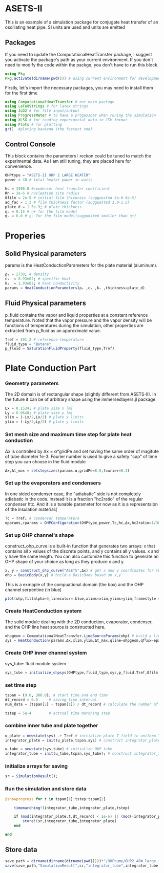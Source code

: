 # ASETS-II

This is an example of a simulation package for conjugate heat transfer of an oscillating heat pipe. SI units are used and units are emitted

## Packages
If you need to update the ComputationalHeatTransfer package, I suggest you activate the package's path as your current environment. If you don't need to modify the code within the packge, you don't have to run this block.


```julia
using Pkg
Pkg.activate(dirname(pwd())) # using current environment for development
```

Firstly, let's import the necessary packages, you may need to install them for the first time.


```julia
using ComputationalHeatTransfer # our main package
using LaTeXStrings # for latex strings
using JLD2 # for file input/output
using ProgressMeter # to have a progessbar when runing the simulation
using XLSX # for reading experimental data in CSV format
using Plots # for plotting
gr()  #ploting backend (the fastest one)
```

## Control Console

This block contains the parameters I reckon could be tuned to match the experimental data.
As I am still tuning, they are placed here for convenience.


```julia
OHPtype = "ASETS-II OHP 2 LARGE HEATER"
power = 40 # total heater power in watts

hc = 1500.0 #condenser heat transfer coefficient
Rn = 3e-6 # nucleation site radius
δfilm = 2e-5 # initial film thickness (sugguested 5e-6-5e-5)
ad_fac = 1.3 # film thickness factor (sugguested 1.0-1.5)
plate_d = 1.5e-3; # plate thickness
η₊ = 0.15 # η+ for the film model
η₋ = 0.0 # η- for the film model(sugguested smaller than η+)
```

# Properies

## Solid Physical parameters

params is the HeatConductionParameters for the plate material (aluminum).


```julia
ρₛ = 2730; # density
cₛ  = 8.93e02; # specific heat
kₛ  = 1.93e02; # heat conductivity
params = HeatConductionParameters(ρₛ ,cₛ ,kₛ ,thickness=plate_d)
```

## Fluid Physical parameters

p_fluid contains the vapor and liquid properties at a constant reference temperature. Noted that the vapor pressure and the vapor density will be functions of temperatures during the simulation, other properties are extracted from p_fluid as an approximate value.


```julia
Tref = 291.2 # reference temperature
fluid_type = "Butane"
p_fluid = SaturationFluidProperty(fluid_type,Tref)
```

# Plate Conduction Part

### Geometry parameters
The 2D domain is of rectangular shape (slightly different from ASETS-II). In the future it can be of arbitrary shape using the immersedlayers.jl package.


```julia
Lx = 0.1524; # plate size x [m]
Ly = 0.0648; # plate size y [m]
xlim = (-Lx/2,Lx/2) # plate x limits
ylim = (-Ly/2,Ly/2) # plate y limits
```

### Set mesh size and maximum time step for plate heat conduction
Δx is controlled by Δx = α*gridPe and set having the same order of magitute of tube diameter 1e-3. Fourier number is used to give a safety "cap" of time step you can choose in the fluid module


```julia
Δx,Δt_max = setstepsizes(params.α,gridPe=8.0,fourier=0.3)
```

### Set up the evaporators and condensers
In one sided condenser case, the "adiabatic" side is not completely adiabatic in the code. Instead it is a fraction "hc2ratio" of the regular condenser htc. And it is a tunable parameter for now as it is a representaion of the insulation material:)


```julia
Tc = Tref; # condenser temperature
eparams,cparams = OHPConfiguration(OHPtype,power,Tc,hc,Δx,hc2ratio=1/30);
```

### Set up OHP channel's shape
construct_ohp_curve is a built-in function that generates two arrays: x that contains all x values of the discrete points, and y contains all y values. x and y have the same length. You can also customize this function to generate an OHP shape of your choice as long as they produce x and y.


```julia
x, y = construct_ohp_curve("ASETS",Δx) # get x and y coordinates for the channel
ohp = BasicBody(x,y) # build a BasicBody based on x,y
```

This is a exmaple of the compuational domain (the box) and the OHP channel serpentine (in blue)


```julia
plot(ohp,fillalpha=0,linecolor=:blue,xlims=xlim,ylims=ylim,framestyle = :box)
```

### Create HeatConduction system
The solid module dealing with the 2D conduction, evaporator, condenser, and the OHP line heat source is constructed here.


```julia
ohpgeom = ComputationalHeatTransfer.LineSourceParams(ohp) # build a line heat source based on BasicBody
sys = HeatConduction(params,Δx,xlim,ylim,Δt_max,qline=ohpgeom,qflux=eparams,qmodel=cparams)
```

### Create OHP inner channel system
sys_tube: fluid module system


```julia
sys_tube = initialize_ohpsys(OHPtype,fluid_type,sys,p_fluid,Tref,δfilm,η₊,η₋,Rn,ad_fac,power)
```

### set time step


```julia
tspan = (0.0, 300.0); # start time and end time
dt_record = 0.5     # saving time interval
num_data = (tspan[2] - tspan[1]) / dt_record # calculate the number of saving data points

tstep = 5e-4        # actrual time marching step
```

### combine inner tube and plate together


```julia
u_plate = newstate(sys) .+ Tref # initialize plate T field to uniform Tref
integrator_plate = init(u_plate,tspan,sys) # construct integrator_plate

u_tube = newstate(sys_tube) # initialize OHP tube 
integrator_tube = init(u_tube,tspan,sys_tube); # construct integrator_tube
```

### initialize arrays for saving


```julia
sr = SimulationResult();
```

### Run the simulation and store data


```julia
@showprogress for t in tspan[1]:tstep:tspan[2]

    timemarching!(integrator_tube,integrator_plate,tstep)

    if (mod(integrator_plate.t,dt_record) < 1e-6) || (mod(-integrator_plate.t,dt_record) < 1e-6)
        store!(sr,integrator_tube,integrator_plate)
    end

end
```

## Store data


```julia
save_path = dirname(dirname(dirname(pwd())))*"/OHPnume/OHP2_40W_large.jld2"
save(save_path,"SimulationResult",sr,"integrator_tube",integrator_tube,"integrator_plate",integrator_plate,"ohp",ohp)
```
